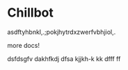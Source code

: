 # Chillbot
asdftyhbnkl,.;pokjhytrdxzwerfvbhjiol,.



more docs!


dsfdsgfv
dakhfkdj
dfsa
kjjkh-k
kk
dfff
ff
